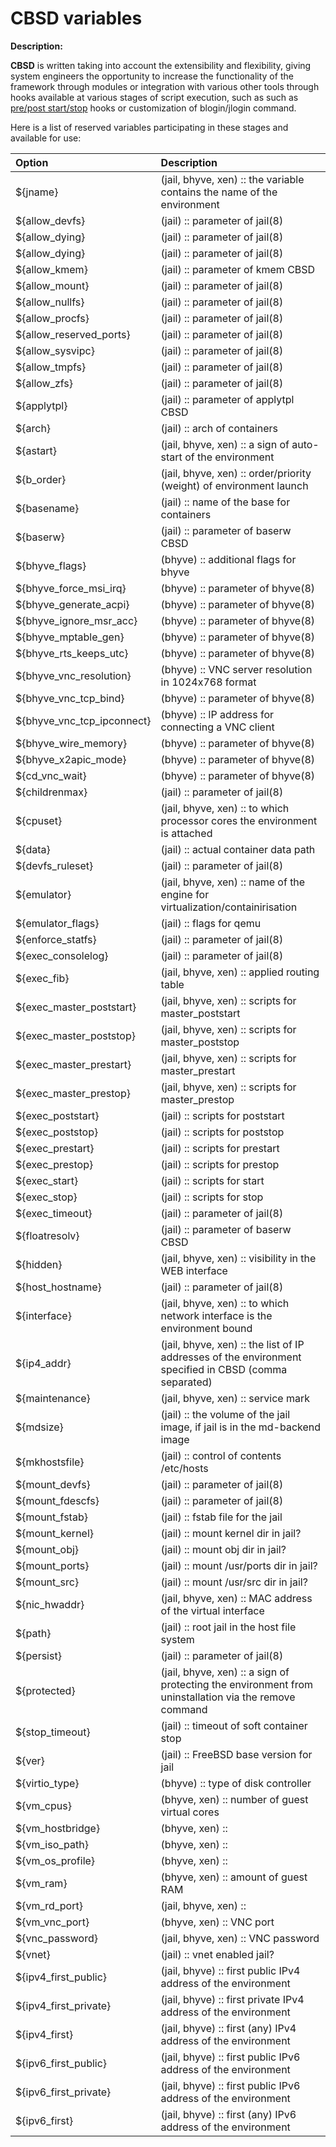 # CBSD variables

**Description:**

**CBSD** is written taking into account the extensibility and flexibility, giving system engineers the opportunity to increase the functionality of the framework through modules or integration with various other tools through hooks available at various stages of script execution, such as such as [pre/post start/stop](../tutorials/jail-config.md) hooks or customization of blogin/jlogin command.

Here is a list of reserved variables participating in these stages and available for use:

| Option | Description |
|:------| :-----------|
|${jname} | (jail, bhyve, xen) :: the variable contains the name of the environment|
|${allow_devfs} | (jail) :: parameter of jail(8) |
|${allow_dying} | (jail) :: parameter of jail(8) |
|${allow_dying} | (jail) :: parameter of jail(8) |
|${allow_kmem}  | (jail) :: parameter of kmem CBSD |
|${allow_mount} | (jail) :: parameter of jail(8) |
|${allow_nullfs}| (jail) :: parameter of jail(8) |
|${allow_procfs}| (jail) :: parameter of jail(8) |
|${allow_reserved_ports} | (jail) :: parameter of jail(8) |
|${allow_sysvipc} | (jail) :: parameter of jail(8) |
|${allow_tmpfs} | (jail) :: parameter of jail(8) |
|${allow_zfs} | (jail) :: parameter of jail(8) |
|${applytpl} | (jail) :: parameter of applytpl CBSD |
|${arch} | (jail) :: arch of containers |
|${astart} | (jail, bhyve, xen) :: a sign of auto-start of the environment |
|${b_order} | (jail, bhyve, xen) :: order/priority (weight) of environment launch |
|${basename} | (jail) :: name of the base for containers |
|${baserw} | (jail) :: parameter of baserw CBSD |
|${bhyve_flags} | (bhyve) :: additional flags for bhyve |
|${bhyve_force_msi_irq} | (bhyve) :: parameter of bhyve(8) |
|${bhyve_generate_acpi} | (bhyve) :: parameter of bhyve(8) |
|${bhyve_ignore_msr_acc} | (bhyve) :: parameter of bhyve(8) |
|${bhyve_mptable_gen} | (bhyve) :: parameter of bhyve(8) |
|${bhyve_rts_keeps_utc} | (bhyve) :: parameter of bhyve(8) |
|${bhyve_vnc_resolution} | (bhyve) :: VNC server resolution in 1024x768 format |
|${bhyve_vnc_tcp_bind} | (bhyve) :: parameter of bhyve(8) |
|${bhyve_vnc_tcp_ipconnect} | (bhyve) :: IP address for connecting a VNC client |
|${bhyve_wire_memory} | (bhyve) :: parameter of bhyve(8) |
|${bhyve_x2apic_mode} | (bhyve) :: parameter of bhyve(8) |
|${cd_vnc_wait} | (bhyve) :: parameter of bhyve(8) |
|${childrenmax} | (jail) :: parameter of jail(8) |
|${cpuset} | (jail, bhyve, xen) :: to which processor cores the environment is attached |
|${data} | (jail) :: actual container data path |
|${devfs_ruleset} | (jail) :: parameter of jail(8) |
|${emulator} | (jail, bhyve, xen) :: name of the engine for virtualization/containirisation |
|${emulator_flags} | (jail) :: flags for qemu |
|${enforce_statfs} | (jail) :: parameter of jail(8) |
|${exec_consolelog} | (jail) :: parameter of jail(8) |
|${exec_fib} | (jail, bhyve, xen) :: applied routing table |
|${exec_master_poststart} | (jail, bhyve, xen) :: scripts for master_poststart |
|${exec_master_poststop} | (jail, bhyve, xen) :: scripts for master_poststop |
|${exec_master_prestart} | (jail, bhyve, xen) :: scripts for master_prestart |
|${exec_master_prestop} | (jail, bhyve, xen) :: scripts for master_prestop |
|${exec_poststart} | (jail) :: scripts for poststart |
|${exec_poststop} | (jail) :: scripts for poststop |
|${exec_prestart} | (jail) :: scripts for prestart |
|${exec_prestop} | (jail) :: scripts for prestop |
|${exec_start} | (jail) :: scripts for start |
|${exec_stop} | (jail) :: scripts for stop |
|${exec_timeout} | (jail) :: parameter of jail(8) |
|${floatresolv} | (jail) :: parameter of baserw CBSD |
|${hidden} | (jail, bhyve, xen) :: visibility in the WEB interface |
|${host_hostname} | (jail) :: parameter of jail(8) |
|${interface} | (jail, bhyve, xen) :: to which network interface is the environment bound |
|${ip4_addr} | (jail, bhyve, xen) :: the list of IP addresses of the environment specified in CBSD (comma separated) |
|${maintenance} | (jail, bhyve, xen) :: service mark |
|${mdsize} | (jail) :: the volume of the jail image, if jail is in the md-backend image |
|${mkhostsfile} | (jail) :: control of contents /etc/hosts |
|${mount_devfs} | (jail) :: parameter of jail(8) |
|${mount_fdescfs} | (jail) :: parameter of jail(8) |
|${mount_fstab} | (jail) :: fstab file for the jail |
|${mount_kernel} | (jail) :: mount kernel dir in jail? |
|${mount_obj} | (jail) :: mount obj dir in jail? |
|${mount_ports} | (jail) :: mount /usr/ports dir in jail? |
|${mount_src} | (jail) :: mount /usr/src dir in jail? |
|${nic_hwaddr} | (jail, bhyve, xen) :: MAC address of the virtual interface |
|${path} | (jail) :: root jail in the host file system |
|${persist} | (jail) :: parameter of jail(8) |
|${protected} | (jail, bhyve, xen) :: a sign of protecting the environment from uninstallation via the remove command |
|${stop_timeout} | (jail) :: timeout of soft container stop |
|${ver} | (jail) :: FreeBSD base version for jail |
|${virtio_type} | (bhyve) :: type of disk controller |
|${vm_cpus} | (bhyve, xen) :: number of guest virtual cores |
|${vm_hostbridge} | (bhyve, xen) ::  |
|${vm_iso_path} | (bhyve, xen) :: |
|${vm_os_profile} | (bhyve, xen) :: |
|${vm_ram} | (bhyve, xen) :: amount of guest RAM |
|${vm_rd_port} | (jail, bhyve, xen) :: |
|${vm_vnc_port} | (bhyve, xen) :: VNC port |
|${vnc_password} | (jail, bhyve, xen) :: VNC password |
|${vnet} | (jail) :: vnet enabled jail? |
|${ipv4_first_public} | (jail, bhyve) :: first public IPv4 address of the environment |
|${ipv4_first_private} | (jail, bhyve) :: first private IPv4 address of the environment |
|${ipv4_first} | (jail, bhyve) :: first (any) IPv4 address of the environment |
|${ipv6_first_public} | (jail, bhyve) :: first public IPv6 address of the environment |
|${ipv6_first_private} | (jail, bhyve) :: first public IPv6 address of the environment |
|${ipv6_first} | (jail, bhyve) :: first (any) IPv6 address of the environment |

